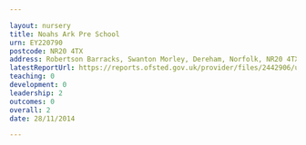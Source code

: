 ```yaml
---

layout: nursery
title: Noahs Ark Pre School
urn: EY220790
postcode: NR20 4TX
address: Robertson Barracks, Swanton Morley, Dereham, Norfolk, NR20 4TX
latestReportUrl: https://reports.ofsted.gov.uk/provider/files/2442906/urn/EY220790.pdf
teaching: 0
development: 0
leadership: 2
outcomes: 0
overall: 2
date: 28/11/2014

---
```


